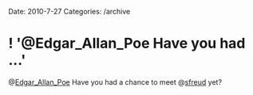 Date: 2010-7-27
Categories: /archive

# ! '@Edgar_Allan_Poe Have you had ...'

@<a href="http://twitter.com/Edgar_Allan_Poe" class="aktt_username">Edgar_Allan_Poe</a> Have you had a chance to meet @<a href="http://twitter.com/sfreud" class="aktt_username">sfreud</a> yet?
